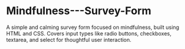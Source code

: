 # Mindfulness---Survey-Form
A simple and calming survey form focused on mindfulness, built using HTML and CSS. Covers input types like radio buttons, checkboxes, textarea, and select for thoughtful user interaction.

